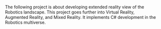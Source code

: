 The following project  is about developing extended reality view of the Robotics landscape. This project goes further into Virtual Reality, Augmented Reality, and Mixed Reality. It implements C# development in the Robotics multiverse.
